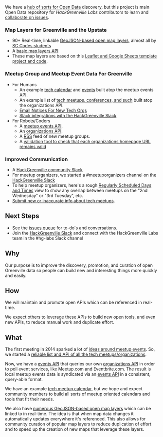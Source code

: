 We have a [hub of sorts for Open Data](https://data.openupstate.org) discovery, but this project is main Open Data repository for _HackGreenville Labs_ contributors to learn and [collaborate on issues](https://github.com/hackgvl/OpenData/issues).

### Map Layers for Greenville and the Upstate
* 90+ Real-time, linkable [GeoJSON-based open map layers](https://data.openupstate.org/map-layers), almost all by [SC Codes students](https://sccodes.org)
* A [basic map layers API](https://github.com/hackgvl/OpenData/blob/master/MAPS_API.md)
* These map layers are based on this [Leaflet and Google Sheets template project and code](https://github.com/hackgvl/leaflet-google-sheets-template).

### Meetup Group and Meetup Event Data For Greenville
* For Humans
    - An example [tech calendar](https://hackgreenville.com/calendar) and [events](https://hackgreenville.com/events) built atop the meetup events API.
    - An example list of [tech meetups, conferences, and such](https://hackgreenville.com/orgs) built atop the organizations API.
    - [Email Notices For New Tech Orgs](https://hackgreenville.us10.list-manage.com/subscribe?u=72f49b95543b434d24de7f27f&id=0ff96bdd44)
    - [Slack integrations with the HackGreenville Slack](https://github.com/hackgvl/slack-events-bot)
* For Robots/Coders
    - A [meetup events API](https://github.com/hackgvl/events-api/issues).
    - An [organizations API](https://github.com/hackgvl/OpenData/blob/master/ORGANIZATIONS_API.md).
    - A [RSS](https://data.openupstate.org/organizations/all/feed) feed of new meetup groups.
    - A [validation tool to check that each organizations homepage URL remains valid](https://github.com/hackgvl/OpenData/wiki/Meeting-Notes-2016.04.26)

### Improved Communication
* A [HackGreenville community Slack](https://hackgreenville.com/join-slack)
* For meetup organizers, we started a #meetuporganizers channel on the [HackGreenville Slack](https://hackgreenville.com/join-slack)
* To help meetup organizers, here's a rough [Regularly Scheduled Days and Times](https://data.openupstate.org/greenville-meetup-scheduling) view to show any overlap between meetups on the "2nd Wednesday" or "3rd Tuesday", etc.
* [Submit new or inaccurate info about tech meetups](https://data.openupstate.org/contact/suggestions).

## Next Steps

* See the [issues queue](https://github.com/hackgvl/OpenData/issues) for to-do's and conversations.
* Join the [HackGreenville Slack](https://hackgreenville.com/join-slack) and connect with the HackGreenville Labs team in the #hg-labs Slack channel

## Why

Our purpose is to improve the discovery, promotion, and curation of open Greenville data so people can build new and interesting things more quickly and easily.

## How

We will maintain and promote open APIs which can be referenced in real-time.

We expect others to leverage these APIs to build new open tools, and even new APIs, to reduce manual work and duplicate effort.

## What

The first meeting in 2014 sparked a lot of [ideas around meetup events](https://github.com/hackgvl/OpenData/wiki/Meeting-Notes-2014.06.23). So, we started a [reliable list and API of all the tech meetups/organizations](https://data.openupstate.org/organizations).

Now, we have a [events API](https://github.com/hackgvl/events-api/issues) that queries our own [organizations API](https://github.com/hackgvl/OpenData/blob/master/ORGANIZATIONS_API.md) in order to poll event services, like Meetup.com and Eventbrite.com. The result is local meetup events data is syndicated via an [events API](https://github.com/hackgvl/events-api/issues) in a consistent, query-able format. 

We have an example [tech meetup calendar](https://hackgreenville.com/calendar), but we hope and expect community members to build all sorts of meetup oriented calendars and tools that fit their needs.

We also have [numerous GeoJSON-based open map layers](https://data.openupstate.org/map-layers) which can be linked to in real-time. The idea is that when map data changes it automatically updates everywhere it's referenced.  This also allows for community curation of popular map layers to reduce duplication of effort and to speed up the creation of new maps that leverage these layers.
